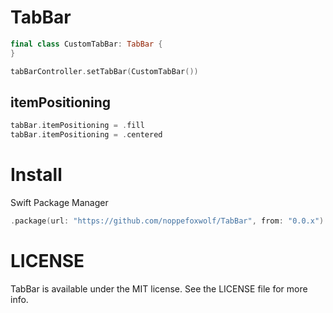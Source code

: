 # TabBar

```swift
final class CustomTabBar: TabBar {
}
```

```swift
tabBarController.setTabBar(CustomTabBar())
```

## itemPositioning

```swift
tabBar.itemPositioning = .fill
tabBar.itemPositioning = .centered
```

# Install

Swift Package Manager

```swift
.package(url: "https://github.com/noppefoxwolf/TabBar", from: "0.0.x")
```

# LICENSE

TabBar is available under the MIT license. See the LICENSE file for more info.
